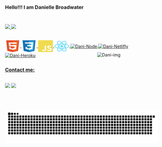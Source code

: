 ### Hello!!! I am Danielle Broadwater

<!-- 
- 🔭 I’m currently working on front-end
- 🌱 I’m currently learning JavaScript Frameworks
- 😄 Pronouns: She/Her
- ⚡ Fun fact: I speak Brazilian Portuguese -->

##
</br>
<div>
  <a href="https://github.com/bw-dani">
  <img height="180em" src="https://github-readme-stats.vercel.app/api?username=bw-dani&show_icons=true&theme=dracula&include_all_commits=true&count_private=true"/>
  <img height="180em" src="https://github-readme-stats.vercel.app/api/top-langs/?username=bw-dani&layout=compact&langs_count=7&theme=dracula"/>
</div>
  
  <div style="display: inline_block">
    </br>
  </br>
     <img align="center" alt="Dani-HTML" height="40" width="50" src="https://raw.githubusercontent.com/devicons/devicon/master/icons/html5/html5-original.svg">
     <img align="center" alt="Dani-CSS" height="40" width="50" src="https://raw.githubusercontent.com/devicons/devicon/master/icons/css3/css3-original.svg">
     <img align="center" alt="Dani-Js" height="40" width="50" src="https://raw.githubusercontent.com/devicons/devicon/master/icons/javascript/javascript-plain.svg">
     <img align="center" alt="Dani-React" height="40" width="50" src="https://raw.githubusercontent.com/devicons/devicon/master/icons/react/react-original.svg">
     <img align="center" alt="Dani-Node" height="40" width="50" src="https://img.shields.io/badge/Node.js-43853D?style=for-the-badge&logo=node.js&logoColor=white">
     <img align="center" alt="Dani-Netlifly" height="40" width="50" src="https://img.shields.io/badge/Netlify-00C7B7?style=for-the-badge&logo=netlify&logoColor=white">
     <img align="center" alt="Dani-Heroku" height="40" width="50" src="https://img.shields.io/badge/Heroku-430098?style=for-the-badge&logo=heroku&logoColor=white">
     <img align="right" alt="Dani-img" height="190" width="200" src="https://share-cdn.picrew.me/shareImg/org/202108/338224_f9ckyiHf.png">
  </div>
  
  
  ##
  
  <div>
    <h3>Contact me: </h3>
  </br>
<!--   <a href="https://instagram.com/danicode_" target="_blank"><img src="https://img.shields.io/badge/-Instagram-%23E4405F?style=for-the-badge&logo=instagram&logoColor=white" target="_blank"></a> -->
    <a href = "mailto:danibwdev@outlook.com" target="_blank"><img src="https://img.shields.io/badge/Microsoft_Outlook-0078D4?style=for-the-badge&logo=microsoft-outlook&logoColor=white" target="_blank"></a>
    <a href="https://www.linkedin.com/in/danielle-broadwater" target="_blank"><img src="https://img.shields.io/badge/-LinkedIn-%230077B5?style=for-the-badge&logo=linkedin&logoColor=white" target="_blank"></a> 
 
 
  </br>
    
  ![Snake animation](https://github.com/bw-dani/bw-dani/blob/output/github-contribution-grid-snake.svg)

  
</div>

